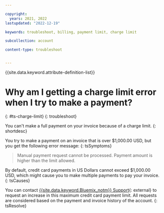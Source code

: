 ```yaml
---

copyright:
  years: 2021, 2022
lastupdated: "2022-12-19"

keywords: troubleshoot, billing, payment limit, charge limit

subcollection: account

content-type: troubleshoot


---
```


{{site.data.keyword.attribute-definition-list}}

# Why am I getting a charge limit error when I try to make a payment?
{: #ts-charge-limit}
{: troubleshoot}

You can't make a full payment on your invoice because of a charge limit.
{: shortdesc}

You try to make a payment on an invoice that is over $1,000.00 USD, but you get the following error message:
{: tsSymptoms}

> Manual payment request cannot be processed. Payment amount is higher than the limit allowed.

By default, credit card payments in US Dollars cannot exceed $1,000.00 USD, which might cause you to make multiple payments to pay your invoice.
{: tsCauses}

You can contact [{{site.data.keyword.Bluemix_notm}} Support](/unifiedsupport/supportcenter){: external} to request an increase in this maximum credit card payment limit. All requests are considered based on the payment and invoice history of the account.
{: tsResolve}
